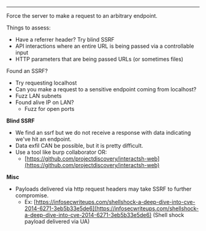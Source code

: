 ___
Force the server to make a request to an arbitrary endpoint.

Things to assess:

- Have a referrer header? Try blind SSRF
- API interactions where an entire URL is being passed via a controllable input
- HTTP parameters that are being passed URLs (or sometimes files)

Found an SSRF?

- Try requesting localhost
- Can you make a request to a sensitive endpoint coming from localhost?
- Fuzz LAN subnets
- Found alive IP on LAN? 
	- Fuzz for open ports


**Blind SSRF**

- We find an ssrf but we do not receive a response with data indicating we've hit an endpoint.
- Data exfil CAN be possible, but it is pretty difficult. 
- Use a tool like burp collaborator OR:
	- [https://github.com/projectdiscovery/interactsh-web](https://github.com/projectdiscovery/interactsh-web)


**Misc**

- Payloads delivered via http request headers may take SSRF to further compromise.
	- Ex: [https://infosecwriteups.com/shellshock-a-deep-dive-into-cve-2014-6271-3eb5b33e5de6](https://infosecwriteups.com/shellshock-a-deep-dive-into-cve-2014-6271-3eb5b33e5de6) (Shell shock payload delivered via UA)